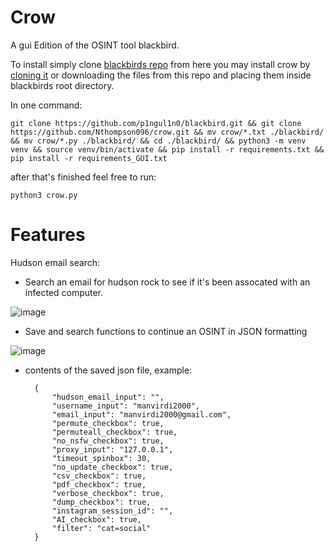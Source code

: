 # Crow
A gui Edition of the OSINT tool blackbird.

To install simply clone [blackbirds repo](https://github.com/p1ngul1n0/blackbird.git) from here you may install crow by [cloning it](https://github.com/Nthompson096/crow) or downloading the files from this repo and placing them inside blackbirds root directory.

In one command:

    git clone https://github.com/p1ngul1n0/blackbird.git && git clone https://github.com/Nthompson096/crow.git && mv crow/*.txt ./blackbird/ && mv crow/*.py ./blackbird/ && cd ./blackbird/ && python3 -m venv venv && source venv/bin/activate && pip install -r requirements.txt && pip install -r requirements_GUI.txt

after that's finished feel free to run:

    python3 crow.py

# Features

Hudson email search:
* Search an email for hudson rock to see if it's been assocated with an infected computer.

![image](https://github.com/user-attachments/assets/9685a7a4-50b1-4032-8e0c-67cb2ef3631b)

* Save and search functions to continue an OSINT in JSON formatting

![image](https://github.com/user-attachments/assets/25551407-b006-439d-8d7a-c586f1740986)

* contents of the saved json file, example:

        {
            "hudson_email_input": "",
            "username_input": "manvirdi2000",
            "email_input": "manvirdi2000@gmail.com",
            "permute_checkbox": true,
            "permuteall_checkbox": true,
            "no_nsfw_checkbox": true,
            "proxy_input": "127.0.0.1",
            "timeout_spinbox": 30,
            "no_update_checkbox": true,
            "csv_checkbox": true,
            "pdf_checkbox": true,
            "verbose_checkbox": true,
            "dump_checkbox": true,
            "instagram_session_id": "",
            "AI_checkbox": true,
            "filter": "cat=social"
        }
